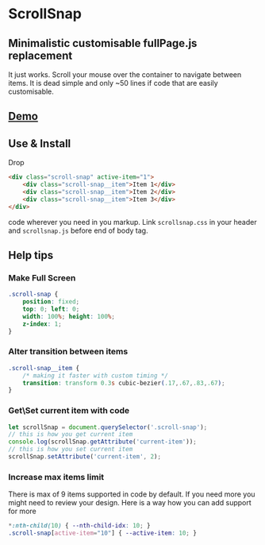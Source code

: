 # ScrollSnap
## Minimalistic customisable fullPage.js replacement

It just works. Scroll your mouse over the container to navigate between items.
It is dead simple and only ~50 lines if code that are easily customisable.

## [Demo](https://alexuslab.com/scrollsnap/)

## Use & Install
Drop 
```html
<div class="scroll-snap" active-item="1">
    <div class="scroll-snap__item">Item 1</div>
    <div class="scroll-snap__item">Item 2</div>
    <div class="scroll-snap__item">Item 3</div>
</div>
```
code wherever you need in you markup. 
Link `scrollsnap.css` in your header and `scrollsnap.js` before end of body tag. 

## Help tips

### Make Full Screen
```css
.scroll-snap {
    position: fixed;
    top: 0; left: 0;
    width: 100%; height: 100%;
    z-index: 1;
}
```

### Alter transition between items
```css
.scroll-snap__item {
    /* making it faster with custom timing */
    transition: transform 0.3s cubic-bezier(.17,.67,.83,.67);
}
```

### Get\Set current item with code
```js
let scrollSnap = document.querySelector('.scroll-snap');
// this is how you get current item
console.log(scrollSnap.getAttribute('current-item'));
// this is how you set current item
scrollSnap.setAttribute('current-item', 2);

```

### Increase max items limit
There is max of 9 items supported in code by default. If you need more you might need to review your design. Here is a way how you can add support for more
```css
*:nth-child(10) { --nth-child-idx: 10; }
.scroll-snap[active-item="10"] { --active-item: 10; }
```